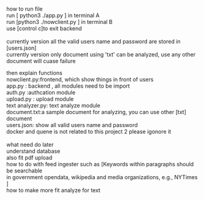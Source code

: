 how to run file <br>
run [ python3 ./app.py ] in terminal A <br>
run [python3 ./nowclient.py ] in terminal B <br>
use [control c]to exit backend<br><br>
currently version all the valid users name and password are stored in [users.json] <br>
currently version only document using 'txt' can be analyzed, use any other document will cuase failure<br>


then explain functions <br>
nowclient.py:frontend, which show things in front of users <br>
app.py : backend , all modules need to be import<br>
auth.py :authcation module<br>
upload.py : upload module<br>
text analyzer.py: text analyze module<br>
document.txt:a sample document for analyzing, you can use other [txt] document <br>
users.json: show all valid users name and password <br>
docker and quene is not related to this project 2 please igonore it<br><br>
what need do later<br>
understand database<br>
also fit pdf upload<br>
how to do with feed ingester such as [Keywords within paragraphs should be searchable<br>
in government opendata, wikipedia and media organizations, e.g., NYTimes ]<br>
how to make more fit analyze for text<br>


